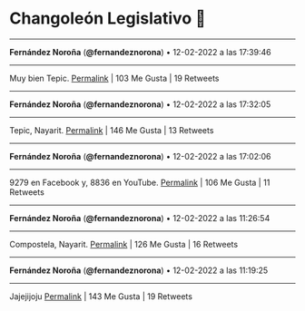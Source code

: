 # Changoleón Legislativo 🙈
*****
**Fernández Noroña** (**@fernandeznorona**) • 12-02-2022 a las 17:39:46
*****
Muy bien Tepic.
[Permalink](https://twitter.com/fernandeznorona/status/1492674828830068737) | 103 Me Gusta | 19 Retweets
*****
**Fernández Noroña** (**@fernandeznorona**) • 12-02-2022 a las 17:32:05
*****
Tepic, Nayarit.
[Permalink](https://twitter.com/fernandeznorona/status/1492672896551964675) | 146 Me Gusta | 13 Retweets
*****
**Fernández Noroña** (**@fernandeznorona**) • 12-02-2022 a las 17:02:06
*****
9279 en Facebook y, 8836 en YouTube.
[Permalink](https://twitter.com/fernandeznorona/status/1492665348537131008) | 106 Me Gusta | 11 Retweets
*****
**Fernández Noroña** (**@fernandeznorona**) • 12-02-2022 a las 11:26:54
*****
Compostela, Nayarit.
[Permalink](https://twitter.com/fernandeznorona/status/1492580994452529160) | 126 Me Gusta | 16 Retweets
*****
**Fernández Noroña** (**@fernandeznorona**) • 12-02-2022 a las 11:19:25
*****
Jajejijoju
[Permalink](https://twitter.com/fernandeznorona/status/1492579112556376065) | 143 Me Gusta | 19 Retweets